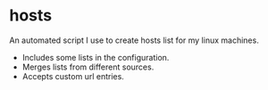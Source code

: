 # hosts

An automated script I use to create hosts list for my linux machines.

- Includes some lists in the configuration.
- Merges lists from different sources.
- Accepts custom url entries.

